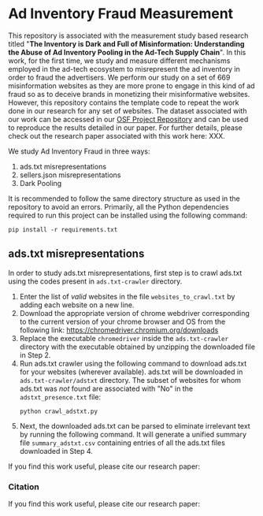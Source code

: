 # Ad Inventory Fraud Measurement

This repository is associated with the measurement study based research titled "**The Inventory is Dark and Full of Misinformation:
Understanding the Abuse of Ad Inventory Pooling in the Ad-Tech Supply Chain**". In this work, for the first time, we study and measure different mechanisms employed in the ad-tech ecosystem to misrepresent the ad inventory in order to fraud the advertisers. We perform our study on a set of 669 misinformation websites as they are more prone to engage in this kind of ad fraud so as to deceive brands in monetizing their misinformative websites. However, this repository contains the template code to repeat the work done in our research for any set of websites. The dataset associated with our work can be accessed in our [OSF Project Repository](https://osf.io/hxfkw/?view_only=bda006ebbd7d4ec2be869cbb198c6bd5) and can be used to reproduce the results detailed in our paper. For further details, please check out the research paper associated with this work here: XXX.

We study Ad Inventory Fraud in three ways:
1. ads.txt misrepresentations
2. sellers.json misrepresentations
3. Dark Pooling

It is recommended to follow the same directory structure as used in the repository to avoid an errors. Primarily, all the Python dependencies required to run this project can be installed using the following command:
```
pip install -r requirements.txt
```

## ads.txt misrepresentations

In order to study ads.txt misrepresentations, first step is to crawl ads.txt using the codes present in `ads.txt-crawler` directory.
1. Enter the list of _valid_ websites in the file `websites_to_crawl.txt` by adding each website on a new line.
2. Download the appropriate version of chrome webdriver corresponding to the current version of your chrome browser and OS from the following link:
   https://chromedriver.chromium.org/downloads 
3. Replace the executable `chromedriver` inside the `ads.txt-crawler` directory with the executable obtained by unzipping the downloaded file in Step 2.
4. Run ads.txt crawler using the following command to download ads.txt for your websites (wherever available). ads.txt will be downloaded in `ads.txt-crawler/adstxt` directory. The subset of websites for whom ads.txt was _not_ found are associated with "No" in the `adstxt_presence.txt` file:
   ```
   python crawl_adstxt.py
   ```
5. Next, the downloaded ads.txt can be parsed to eliminate irrelevant text by running the following command. It will generate a unified summary file `summary_adstxt.csv` containing entries of all the ads.txt files downloaded in Step 4.
   

If you find this work useful, please cite our research paper:

### Citation
If you find this work useful, please cite our research paper:
```

```
